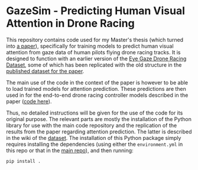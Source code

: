 # GazeSim - Predicting Human Visual Attention in Drone Racing

This repository contains code used for my Master's thesis (which turned into [a paper](https://doi.org/10.1371/journal.pone.0264471)), specifically for training models to predict human visual attention from gaze data of human pilots flying drone racing tracks. It is designed to function with an earlier version of the [Eye Gaze Drone Racing Dataset](https://osf.io/gvdse/), some of which has been replicated with the old structure in the [published dataset for the paper](https://osf.io/uabx4/).

The main use of the code in the context of the paper is however to be able to load trained models for attention prediction. These predictions are then used in for the end-to-end drone racing controller models described in the paper ([code here](https://github.com/swengeler/flightmare)).

Thus, no detailed instructions will be given for the use of the code for its original purpose. The relevant parts are mostly the installation of the Python library for use with the main code repository and the replication of the results from the paper regarding attention prediction. The latter is described in the wiki of the [dataset](). The installation of this Python package simply requires installing the dependencies (using either the `environment.yml` in this repo or that in the [main repo](https://github.com/swengeler/flightmare)), and then running:

```shell
pip install .
```

<!---

The instructions below this line belong to the old `README` and are only included for completeness sake. With the new structure of the [used dataset](https://osf.io/gvdse/), the code will not work.

## Preparing the data for training

Before creating an index and generating ground-truth, individual laps should be filtered by whether they follow an "expected" trajectory (and thus are useful for learning to fly well):
```shell script
python src/data/generate_expected_trajectory_entries.py -tn flat/wave
```
This script will first create an image of all valid trajectories and then overlay each lap individually on top of it, with the user having to choose whether it follows an expected trajectory or not (buttons "Yes" or "No"). For now this has to be executed two times, once for each track name ("flat" and "wave").

To generate a global index of all frames including certain properties to filter by (e.g. `valid_lap`, `expected_trajectory`), run:
```shell script
python src/data/index_data.py
```

After that the "context" for the generation of ground-truth is established, and it an be generated for attention map prediction and control input prediction with the following two commands respectively:
```shell script
python src/data/generate_ground_truth.py -gtt moving_window_frame_mean_gt
```
```shell script
python src/data/generate_ground_truth.py -gtt drone_control_frame_mean_gt
```

To be able to use masked videos, one should first compute the mean mask(s).
--->